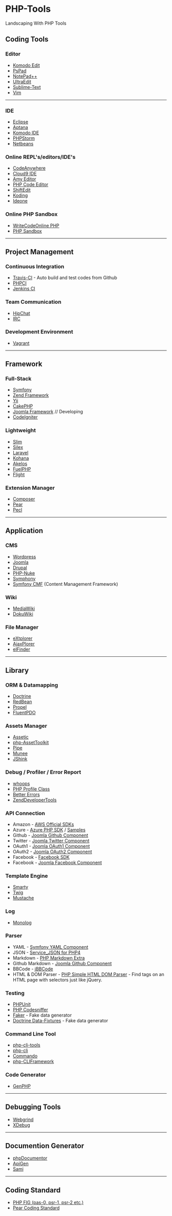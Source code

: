 PHP-Tools
=========

Landscaping With PHP Tools



## Coding Tools

### Editor

* [Komodo Edit](http://www.activestate.com/komodo-edit)
* [PsPad](http://www.pspad.com/)
* [NotePad++](http://notepad-plus-plus.org/)
* [UltraEdit](http://www.ultraedit.com/)
* [Sublime-Text](http://www.sublimetext.com/)
* [Vim](http://www.vim.org/)

<hr id="system-readmore" />

### IDE

* [Eclipse](http://www.eclipse.org/)
* [Aptana](http://www.aptana.com/)
* [Komodo IDE](http://www.activestate.com/komodo-ide)
* [PHPStorm](http://www.jetbrains.com/phpstorm/)
* [Netbeans](https://netbeans.org/)

### Online REPL's/editors/IDE's

* [CodeAnywhere](https://codeanywhere.net/)
* [Cloud9 IDE](https://c9.io/)
* [Amy Editor](http://www.amyeditor.com/)
* [PHP Code Editor](http://edit.orgapage.de/)
* [ShiftEdit](https://shiftedit.net/)
* [Koding](https://koding.com)
* [Ideone](http://ideone.com/)

### Online PHP Sandbox

* [WriteCodeOnline PHP](http://writecodeonline.com/php/)
* [PHP Sandbox](http://sandbox.onlinephpfunctions.com/)

-----

## Project Management

### Continuous Integration

* [Travis-CI](https://travis-ci.org/) - Auto build and test codes from Github
* [PHPCI](http://www.phptesting.org/)
* [Jenkins CI](http://jenkins-ci.org/)

### Team Communication

* [HipChat](https://www.hipchat.com/)
* [IRC](http://www.irc.org/)

### Development Environment

* [Vagrant](http://www.vagrantup.com/)

-----

## Framework

### Full-Stack

* [Symfony](http://symfony.com/)
* [Zend Framework](http://framework.zend.com/)
* [Yii](http://www.yiiframework.com/)
* [CakePHP](http://cakephp.org/)
* [Joomla Framework](https://github.com/joomla/joomla-framework) // Developing
* [CodeIgniter](http://ellislab.com/codeigniter)

### Lightweight

* [Slim](http://www.slimframework.com/)
* [Silex](http://silex.sensiolabs.org/)
* [Laravel](http://laravel.com/)
* [Kohana](http://kohanaframework.org/)
* [Akelos](https://github.com/akelos)
* [FuelPHP](http://fuelphp.com/)
* [Flight](http://flightphp.com/)

### Extension Manager

* [Composer](http://getcomposer.org/)
* [Pear](http://pear.php.net/)
* [Pecl](http://pecl.php.net/)

-----

## Application

### CMS

* [Wordpress](http://wordpress.org/)
* [Joomla](http://joomla.org)
* [Drupal](http://drupal.org)
* [PHP-Nuke](http://www.phpnuke.org/)
* [Symphony](http://www.getsymphony.com/)
* [Symfony CMF](http://cmf.symfony.com/) (Content Management Framework)

### Wiki

* [MediaWiki](http://www.mediawiki.org/wiki/MediaWiki)
* [DokuWiki](https://www.dokuwiki.org/)

### File Manager

* [eXtplorer](http://extplorer.net/)
* [AjaxPlorer](http://ajaxplorer.info/)
* [elFinder](http://elfinder.org/)

-----

## Library

### ORM & Datamapping

* [Doctrine](http://www.doctrine-project.org/)
* [RedBean](http://redbeanphp.com/)
* [Propel](http://propelorm.org/)
* [FluentPDO](http://fluentpdo.com/)

### Assets Manager

* [Assetic](https://github.com/kriswallsmith/assetic)
* [php-AssetToolkit](https://github.com/c9s/php-AssetToolkit)
* [Pipe](https://github.com/CHH/pipe)
* [Munee](https://github.com/meenie/munee)
* [JShink](https://github.com/tedivm/JShrink)

### Debug / Profiler / Error Report

* [whoops](http://filp.github.io/whoops/)
* [PHP Profile Class](http://www.coderholic.com/php-profile-class/)
* [Better Errors](https://github.com/charliesome/better_errors)
* [ZendDeveloperTools](https://github.com/zendframework/ZendDeveloperTools)

### API Connection

* Amazon - [AWS Official SDKs](https://github.com/aws)
* Azure - [Azure PHP SDK](https://github.com/WindowsAzure/azure-sdk-for-php) / [Samples](https://github.com/WindowsAzure/azure-sdk-for-php-samples)
* Github - [Joomla Github Component](https://github.com/joomla/joomla-framework-github)
* Twitter - [Joomla Twitter Component](https://github.com/joomla/joomla-framework-twitter)
* OAuth1 - [Joomla OAuth1 Component](https://github.com/joomla/joomla-framework-oauth1)
* OAuth2 - [Joomla OAuth2 Component](https://github.com/joomla/joomla-framework-oauth2)
* Facebook - [Facebook SDK](https://developers.facebook.com/docs/php/gettingstarted/)
* Facebook - [Joomla Facebook Component](https://github.com/joomla/joomla-framework-facebook)

### Template Engine

* [Smarty](http://www.smarty.net/)
* [Twig](http://twig.sensiolabs.org/)
* [Mustache](http://mustache.github.io/)

### Log

* [Monolog](https://github.com/Seldaek/monolog)

### Parser

* YAML - [Symfony YAML Component](https://github.com/symfony/Yaml)
* JSON - [Service_JSON for PHP4](http://pear.php.net/pepr/pepr-proposal-show.php?id=198)
* Markdown - [PHP Markdown Extra](http://michelf.ca/projects/php-markdown/extra/)
* Github Markdown - [Joomla Github Component](https://github.com/joomla/joomla-framework-github)
* BBCode - [jBBCode](https://github.com/jbowens/jBBCode)
* HTML & DOM Parser - [PHP Simple HTML DOM Parser](http://simplehtmldom.sourceforge.net/) - Find tags on an HTML page with selectors just like jQuery.

### Testing

* [PHPUnit](http://phpunit.de/)
* [PHP Codesniffer](http://pear.php.net/package/PHP_CodeSniffer/)
* [Faker](https://github.com/fzaninotto/Faker) - Fake data generator
* [Doctrine Data-Fixtures](https://github.com/doctrine/data-fixtures) - Fake data generator

### Command Line Tool

* [php-cli-tools](https://github.com/jlogsdon/php-cli-tools)
* [php-cli](https://github.com/thebra/php-cli)
* [Commando](https://github.com/nategood/commando)
* [php-CLIFramework](https://github.com/c9s/php-CLIFramework)

### Code Generator

* [GenPHP](https://github.com/c9s/GenPHP)

-----

## Debugging Tools

* [Webgrind](https://code.google.com/p/webgrind/)
* [XDebug](http://xdebug.org/)

-----

## Documention Generator

* [phpDocumentor](http://www.phpdoc.org/)
* [ApiGen](http://apigen.org/)
* [Sami](https://github.com/fabpot/sami)

-----

## Coding Standard

* [PHP FIG (pas-0, psr-1, psr-2 etc.)](http://www.php-fig.org/)
* [Pear Coding Standard](http://pear.php.net/manual/en/standards.php)
